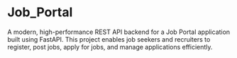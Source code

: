 # Job_Portal
A modern, high-performance REST API backend for a Job Portal application built using FastAPI. This project enables job seekers and recruiters to register, post jobs, apply for jobs, and manage applications efficiently.
